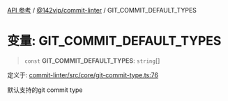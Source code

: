 [API 参考](../../../index.md) / [@142vip/commit-linter](../index.md) / GIT\_COMMIT\_DEFAULT\_TYPES

# 变量: GIT\_COMMIT\_DEFAULT\_TYPES

> `const` **GIT\_COMMIT\_DEFAULT\_TYPES**: `string`[]

定义于: [commit-linter/src/core/git-commit-type.ts:76](https://github.com/142vip/core-x/blob/bdff6769b69266ddfe7392709afaa643b39c00f4/packages/commit-linter/src/core/git-commit-type.ts#L76)

默认支持的git commit type
